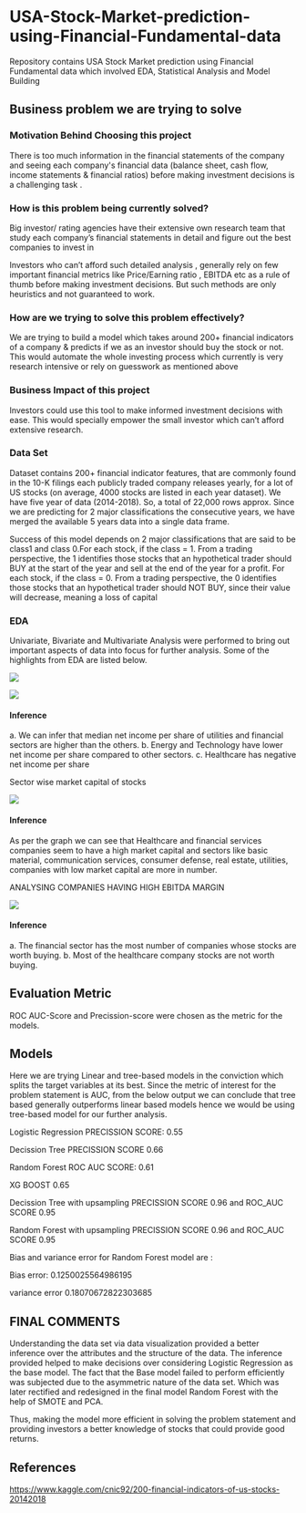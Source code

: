 # USA-Stock-Market-prediction-using-Financial-Fundamental-data
Repository contains USA Stock Market prediction using Financial Fundamental data which involved EDA, Statistical Analysis and Model Building

## Business problem we are trying to solve
### Motivation Behind Choosing this project
There is too much information in the financial statements of the company and seeing each company's financial data (balance sheet, cash flow, income statements & financial ratios) before making investment decisions is a challenging task .

### How is this problem being currently solved?
Big investor/ rating agencies have their extensive own research team that study each company’s financial statements in detail and figure out the best companies to invest in

Investors who can’t afford such detailed analysis , generally rely on few important financial metrics like Price/Earning ratio , EBITDA etc as a rule of thumb before making investment decisions. But such methods are only heuristics and not guaranteed to work.

### How are we trying to solve this problem effectively?
We are trying to build a model which takes around 200+ financial indicators of a company & predicts if we as an investor should buy the stock or not. This would automate the whole investing process which currently is very research intensive or rely on guesswork as mentioned above

### Business Impact of this project
Investors could use this tool to make informed investment decisions with ease. This would specially empower the small investor which can’t afford extensive research.

### Data Set
Dataset contains 200+ financial indicator features, that are commonly found in the 10-K filings each publicly traded company releases yearly, for a lot of US stocks (on average, 4000 stocks are listed in each year dataset). We have five year of data (2014-2018). So, a total of 22,000 rows approx. Since we are predicting for 2 major classifications the consecutive years, we have merged the available 5 years data into a single data frame.

Success of this model depends on 2 major classifications that are said to be class1 and class 0.For each stock, if the class = 1. From a trading perspective, the 1 identifies those stocks that an hypothetical trader should BUY at the start of the year and sell at the end of the year for a profit. For each stock, if the class = 0. From a trading perspective, the 0 identifies those stocks that an hypothetical trader should NOT BUY, since their value will decrease, meaning a loss of capital

### EDA
Univariate, Bivariate and Multivariate Analysis were performed to bring out important aspects of data into focus for further analysis. Some of the highlights from EDA are listed below.

![](images/counter_plot_of_class.PNG)

![](images/Median%20net%20income%20per%20sector.PNG)


#### Inference
a. We can infer that median net income per share of utilities and financial sectors are higher than the others. b. Energy and Technology have lower net income per share compared to other sectors. c. Healthcare has negative net income per share

Sector wise market capital of stocks

![](images/Sector%20wise%20market%20capital%20of%20stocks.PNG)

#### Inference
As per the graph we can see that Healthcare and financial services companies seem to have a high market capital and sectors like basic material, communication services, consumer defense, real estate, utilities, companies with low market capital are more in number.

ANALYSING COMPANIES HAVING HIGH EBITDA MARGIN

![](images/ANALYSING%20COMPANIES%20HAVING%20HIGH%20EBITDA%20MARGIN.png)

#### Inference
a. The financial sector has the most number of companies whose stocks are worth buying. b. Most of the healthcare company stocks are not worth buying.


## Evaluation Metric
ROC AUC-Score and Precission-score were chosen as the metric for the models.

## Models
Here we are trying Linear and tree-based models in the conviction which splits the target variables at its best. Since the metric of interest for the problem statement is AUC, from the below output we can conclude that tree based generally outperforms linear based models hence we would be using tree-based model for our further analysis.

Logistic Regression PRECISSION SCORE: 0.55

Decission Tree PRECISSION SCORE 0.66

Random Forest ROC AUC SCORE: 0.61

XG BOOST 0.65

Decission Tree with upsampling PRECISSION SCORE 0.96 and ROC_AUC SCORE 0.95

Random Forest with upsampling PRECISSION SCORE 0.96 and ROC_AUC SCORE 0.95

Bias and variance error for Random Forest model are :

Bias error: 0.1250025564986195

variance error 0.18070672822303685

## FINAL COMMENTS
Understanding the data set via data visualization provided a better inference over the attributes and the structure of the data. The inference provided helped to make decisions over considering Logistic Regression as the base model. The fact that the Base model failed to perform efficiently was subjected due to the asymmetric nature of the data set. Which was later rectified and redesigned in the final model Random Forest with the help of SMOTE and PCA.

Thus, making the model more efficient in solving the problem statement and providing investors a better knowledge of stocks that could provide good returns.

## References
https://www.kaggle.com/cnic92/200-financial-indicators-of-us-stocks-20142018
